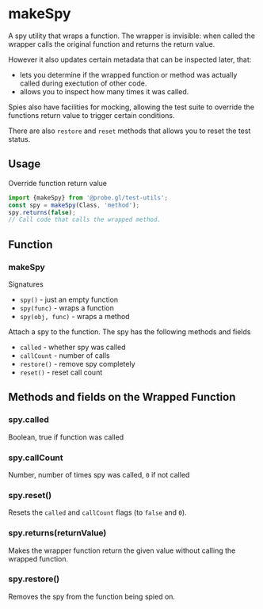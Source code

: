 # makeSpy

A spy utility that wraps a function. The wrapper is invisible: when called the wrapper calls the original function and returns the return value.

However it also updates certain metadata that can be inspected later, that:
* lets you determine if the wrapped function or method was actually called during exectution of other code.
* allows you to inspect how many times it was called.

Spies also have facilities for mocking, allowing the test suite to override the functions return value to trigger certain conditions.

There are also `restore` and `reset` methods that allows you to reset the test status.


## Usage

Override function return value
```js
import {makeSpy} from '@probe.gl/test-utils';
const spy = makeSpy(Class, 'method');
spy.returns(false);
// Call code that calls the wrapped method.
```


## Function

### makeSpy

Signatures
* `spy()` - just an empty function
* `spy(func)` - wraps a function
* `spy(obj, func)` - wraps a method

Attach a spy to the function. The spy has the following methods and fields
 * `called` - whether spy was called
 * `callCount` - number of calls
 * `restore()` - remove spy completely
 * `reset()` - reset call count


## Methods and fields on the Wrapped Function

### spy.called

Boolean, true if function was called


### spy.callCount

Number, number of times spy was called, `0` if not called


### spy.reset()

Resets the `called` and `callCount` flags (to `false` and `0`).


### spy.returns(returnValue)

Makes the wrapper function return the given value without calling the wrapped function.


### spy.restore()

Removes the spy from the function being spied on.

